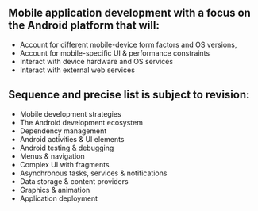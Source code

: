 
<h2>Mobile application development with a focus on the Android platform that will:</h2>
<ul>
<li>Account for different mobile-device form factors and OS versions,</li>
<li>Account for mobile-specific UI & performance constraints</li>
<li>Interact with device hardware and OS services</li>
<li>Interact with external web services </li>

</ul>

<h2>Sequence and precise list is subject to revision:</h2>
<ul>
<li>Mobile development strategies</li>
<li>The Android development ecosystem</li>
<li>Dependency management</li>
<li>Android activities & UI elements</li>
<li>Android testing & debugging</li>
<li>Menus & navigation </li>
<li>Complex UI with fragments</li>
<li>Asynchronous tasks, services & notifications</li>
<li>Data storage & content providers</li>
<li>Graphics & animation</li>
<li>Application deployment</li>
</ul>
